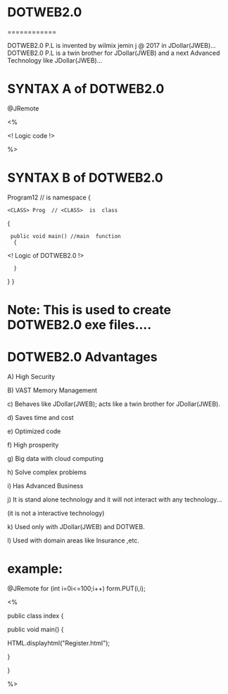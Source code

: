 # DOTWEB2.0
============

 DOTWEB2.0  P.L  is  invented  by  wilmix  jemin  j   @  2017 in  JDollar(JWEB)...   DOTWEB2.0  P.L   is   a  twin  brother  for  JDollar(JWEB)  and    a  next  Advanced   Technology  like  JDollar(JWEB)...




SYNTAX A of  DOTWEB2.0
=====================



<DOTWEB2>

@JRemote


<INSURANCE>
 <!  logic  code  !.

</INSURANCE>
 

<%


<!  Logic  code !>



%>

</DOTWEB2>






SYNTAX B of  DOTWEB2.0
=====================


<DOTWEB2>
 
<PACK> Program12  //<PACK> is  namespace
{
  
    <CLASS> Prog  // <CLASS>  is  class
   {

  
     public void main() //main  function
      {
 




<!  Logic  of  DOTWEB2.0  !>
 


        



      }
   }
}


Note:  This   is  used to   create  DOTWEB2.0 exe  files....
=====

 

DOTWEB2.0 Advantages
=====================


A)  High  Security 


B)  VAST  Memory Management 


c)   Behaves  like  JDollar(JWEB);  acts  like   a    twin  brother  for  JDollar(JWEB).


d)  Saves time   and  cost  


e)  Optimized  code


f)  High  prosperity


g)  Big  data with  cloud  computing


h) Solve  complex  problems


i) Has  Advanced  Business


j)  It  is  stand  alone  technology  and  it  will  not  interact  with  any   technology...

(it  is  not  a  interactive  technology)


k) Used  only  with JDollar(JWEB)  and  DOTWEB.


l)  Used  with  domain  areas like  Insurance ,etc.






example:
========


<DOTWEB2>
@JRemote


<INSURANCE>
for (int i=0i<=100;i++)
form.PUT(i,i);

</INSURANCE>
 

<%




public class index {


  public void main()
{


HTML.displayhtml("Register.html");


 
}

}



%>

</DOTWEB2>
